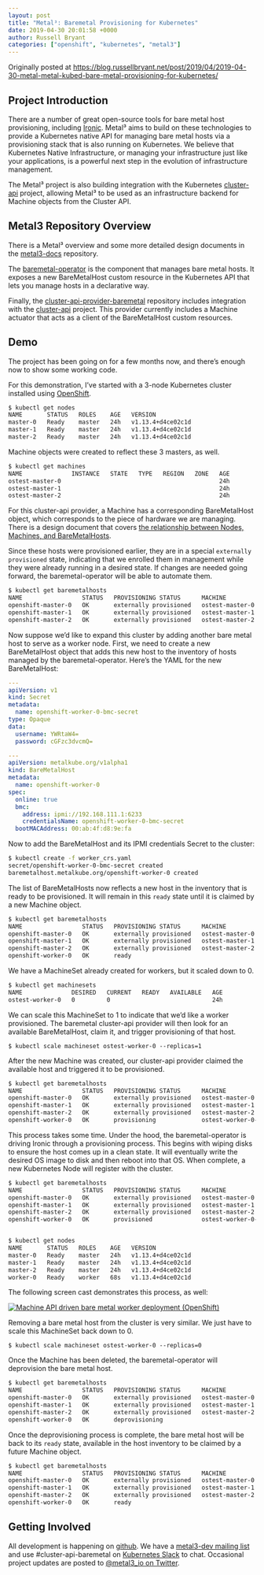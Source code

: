 ```yaml
---
layout: post
title: "Metal³: Baremetal Provisioning for Kubernetes"
date: 2019-04-30 20:01:58 +0000
author: Russell Bryant
categories: ["openshift", "kubernetes", "metal3"]
---
```


Originally posted at <https://blog.russellbryant.net/post/2019/04/2019-04-30-metal-metal-kubed-bare-metal-provisioning-for-kubernetes/>

## Project Introduction

There are a number of great open-source tools for bare metal host provisioning, including [Ironic](https://docs.openstack.org/ironic/latest/install/refarch/common.html). Metal³ aims to build on these technologies to provide a Kubernetes native API for managing bare metal hosts via a provisioning stack that is also running on Kubernetes. We believe that Kubernetes Native Infrastructure, or managing your infrastructure just like your applications, is a powerful next step in the evolution of infrastructure management.

The Metal³ project is also building integration with the Kubernetes [cluster-api](https://github.com/kubernetes-sigs/cluster-api) project, allowing Metal³ to be used as an infrastructure backend for Machine objects from the Cluster API.

## Metal3 Repository Overview

There is a Metal³ overview and some more detailed design documents in the [metal3-docs](https://github.com/metal3-io/metal3-docs) repository.

The [baremetal-operator](https://github.com/metal3-io/baremetal-operator) is the component that manages bare metal hosts. It exposes a new BareMetalHost custom resource in the Kubernetes API that lets you manage hosts in a declarative way.

Finally, the [cluster-api-provider-baremetal](https://github.com/metal3-io/cluster-api-provider-baremetal) repository includes integration with the [cluster-api](https://github.com/kubernetes-sigs/cluster-api) project. This provider currently includes a Machine actuator that acts as a client of the BareMetalHost custom resources.

## Demo

The project has been going on for a few months now, and there’s enough now to show some working code.

For this demonstration, I’ve started with a 3-node Kubernetes cluster installed using [OpenShift](https://www.openshift.com/).

```sh
$ kubectl get nodes
NAME       STATUS   ROLES    AGE   VERSION
master-0   Ready    master   24h   v1.13.4+d4ce02c1d
master-1   Ready    master   24h   v1.13.4+d4ce02c1d
master-2   Ready    master   24h   v1.13.4+d4ce02c1d
```

Machine objects were created to reflect these 3 masters, as well.

```sh
$ kubectl get machines
NAME              INSTANCE   STATE   TYPE   REGION   ZONE   AGE
ostest-master-0                                             24h
ostest-master-1                                             24h
ostest-master-2                                             24h
```

For this cluster-api provider, a Machine has a corresponding BareMetalHost object, which corresponds to the piece of hardware we are managing. There is a design document that covers [the relationship between Nodes, Machines, and BareMetalHosts](https://github.com/metal3-io/metal3-docs/blob/master/design/nodes-machines-and-hosts.md).

Since these hosts were provisioned earlier, they are in a special `externally provisioned` state, indicating that we enrolled them in management while they were already running in a desired state. If changes are needed going forward, the baremetal-operator will be able to automate them.

```sh
$ kubectl get baremetalhosts
NAME                 STATUS   PROVISIONING STATUS      MACHINE           BMC                         HARDWARE PROFILE   ONLINE   ERROR
openshift-master-0   OK       externally provisioned   ostest-master-0   ipmi://192.168.111.1:6230                      true
openshift-master-1   OK       externally provisioned   ostest-master-1   ipmi://192.168.111.1:6231                      true
openshift-master-2   OK       externally provisioned   ostest-master-2   ipmi://192.168.111.1:6232                      true
```

Now suppose we’d like to expand this cluster by adding another bare metal host to serve as a worker node. First, we need to create a new BareMetalHost object that adds this new host to the inventory of hosts managed by the baremetal-operator. Here’s the YAML for the new BareMetalHost:

```yaml
---
apiVersion: v1
kind: Secret
metadata:
  name: openshift-worker-0-bmc-secret
type: Opaque
data:
  username: YWRtaW4=
  password: cGFzc3dvcmQ=

---
apiVersion: metalkube.org/v1alpha1
kind: BareMetalHost
metadata:
  name: openshift-worker-0
spec:
  online: true
  bmc:
    address: ipmi://192.168.111.1:6233
    credentialsName: openshift-worker-0-bmc-secret
  bootMACAddress: 00:ab:4f:d8:9e:fa
```

Now to add the BareMetalHost and its IPMI credentials Secret to the cluster:

```sh
$ kubectl create -f worker_crs.yaml
secret/openshift-worker-0-bmc-secret created
baremetalhost.metalkube.org/openshift-worker-0 created
```

The list of BareMetalHosts now reflects a new host in the inventory that is ready to be provisioned. It will remain in this `ready` state until it is claimed by a new Machine object.

```sh
$ kubectl get baremetalhosts
NAME                 STATUS   PROVISIONING STATUS      MACHINE           BMC                         HARDWARE PROFILE   ONLINE   ERROR
openshift-master-0   OK       externally provisioned   ostest-master-0   ipmi://192.168.111.1:6230                      true
openshift-master-1   OK       externally provisioned   ostest-master-1   ipmi://192.168.111.1:6231                      true
openshift-master-2   OK       externally provisioned   ostest-master-2   ipmi://192.168.111.1:6232                      true
openshift-worker-0   OK       ready                                      ipmi://192.168.111.1:6233   unknown            true
```

We have a MachineSet already created for workers, but it scaled down to 0.

```sh
$ kubectl get machinesets
NAME              DESIRED   CURRENT   READY   AVAILABLE   AGE
ostest-worker-0   0         0                             24h
```

We can scale this MachineSet to 1 to indicate that we’d like a worker provisioned. The baremetal cluster-api provider will then look for an available BareMetalHost, claim it, and trigger provisioning of that host.

`$ kubectl scale machineset ostest-worker-0 --replicas=1`

After the new Machine was created, our cluster-api provider claimed the available host and triggered it to be provisioned.

```sh
$ kubectl get baremetalhosts
NAME                 STATUS   PROVISIONING STATUS      MACHINE                 BMC                         HARDWARE PROFILE   ONLINE   ERROR
openshift-master-0   OK       externally provisioned   ostest-master-0         ipmi://192.168.111.1:6230                      true
openshift-master-1   OK       externally provisioned   ostest-master-1         ipmi://192.168.111.1:6231                      true
openshift-master-2   OK       externally provisioned   ostest-master-2         ipmi://192.168.111.1:6232                      true
openshift-worker-0   OK       provisioning             ostest-worker-0-jmhtc   ipmi://192.168.111.1:6233   unknown            true
```

This process takes some time. Under the hood, the baremetal-operator is driving Ironic through a provisioning process. This begins with wiping disks to ensure the host comes up in a clean state. It will eventually write the desired OS image to disk and then reboot into that OS. When complete, a new Kubernetes Node will register with the cluster.

```sh
$ kubectl get baremetalhosts
NAME                 STATUS   PROVISIONING STATUS      MACHINE                 BMC                         HARDWARE PROFILE   ONLINE   ERROR
openshift-master-0   OK       externally provisioned   ostest-master-0         ipmi://192.168.111.1:6230                      true
openshift-master-1   OK       externally provisioned   ostest-master-1         ipmi://192.168.111.1:6231                      true
openshift-master-2   OK       externally provisioned   ostest-master-2         ipmi://192.168.111.1:6232                      true
openshift-worker-0   OK       provisioned              ostest-worker-0-jmhtc   ipmi://192.168.111.1:6233   unknown            true


$ kubectl get nodes
NAME       STATUS   ROLES    AGE   VERSION
master-0   Ready    master   24h   v1.13.4+d4ce02c1d
master-1   Ready    master   24h   v1.13.4+d4ce02c1d
master-2   Ready    master   24h   v1.13.4+d4ce02c1d
worker-0   Ready    worker   68s   v1.13.4+d4ce02c1d
```

The following screen cast demonstrates this process, as well:

[![Machine API driven bare metal worker deployment (OpenShift)](https://asciinema.org/a/c1qITPktXyIIHvzDUket3buwQ.svg)](https://asciinema.org/a/c1qITPktXyIIHvzDUket3buwQ)

Removing a bare metal host from the cluster is very similar. We just have to scale this MachineSet back down to 0.

`$ kubectl scale machineset ostest-worker-0 --replicas=0`

Once the Machine has been deleted, the baremetal-operator will deprovision the bare metal host.

```sh
$ kubectl get baremetalhosts
NAME                 STATUS   PROVISIONING STATUS      MACHINE           BMC                         HARDWARE PROFILE   ONLINE   ERROR
openshift-master-0   OK       externally provisioned   ostest-master-0   ipmi://192.168.111.1:6230                      true
openshift-master-1   OK       externally provisioned   ostest-master-1   ipmi://192.168.111.1:6231                      true
openshift-master-2   OK       externally provisioned   ostest-master-2   ipmi://192.168.111.1:6232                      true
openshift-worker-0   OK       deprovisioning                             ipmi://192.168.111.1:6233   unknown            false
```

Once the deprovisioning process is complete, the bare metal host will be back to its `ready` state, available in the host inventory to be claimed by a future Machine object.

```sh
$ kubectl get baremetalhosts
NAME                 STATUS   PROVISIONING STATUS      MACHINE           BMC                         HARDWARE PROFILE   ONLINE   ERROR
openshift-master-0   OK       externally provisioned   ostest-master-0   ipmi://192.168.111.1:6230                      true
openshift-master-1   OK       externally provisioned   ostest-master-1   ipmi://192.168.111.1:6231                      true
openshift-master-2   OK       externally provisioned   ostest-master-2   ipmi://192.168.111.1:6232                      true
openshift-worker-0   OK       ready                                      ipmi://192.168.111.1:6233   unknown            false
```

## Getting Involved

All development is happening on [github](https://github.com/metal3-io). We have a [metal3-dev mailing list](https://groups.google.com/forum/#!forum/metal3-dev) and use #cluster-api-baremetal on [Kubernetes Slack](https://slack.k8s.io/) to chat. Occasional project updates are posted to [@metal3_io on Twitter](https://twitter.com/metal3_io).
